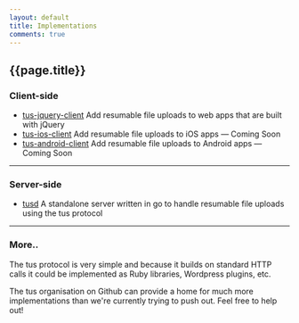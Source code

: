 ```yaml
---
layout: default
title: Implementations
comments: true
---
```


## {{page.title}}

### Client-side

- [tus-jquery-client](https://github.com/tus/tus-jquery-client)
Add resumable file uploads to web apps that are built with jQuery
- [tus-ios-client](https://github.com/tus/tus-ios-client)
Add resumable file uploads to iOS apps <span class="muted">&mdash; Coming Soon</span>
- [tus-android-client](https://github.com/tus/tus-android-client)
Add resumable file uploads to Android apps <span class="muted">&mdash; Coming Soon</span>

<hr />

### Server-side

- [tusd](https://github.com/tus/tusd)
A standalone server written in go to handle resumable file uploads
using the tus protocol


<hr />

### More..

The tus protocol is very simple and because it builds on standard HTTP calls it
could be implemented as Ruby libraries, Wordpress plugins, etc.

The tus organisation on Github can provide a home for much more implementations
than we're currently trying to push out. Feel free to help out!